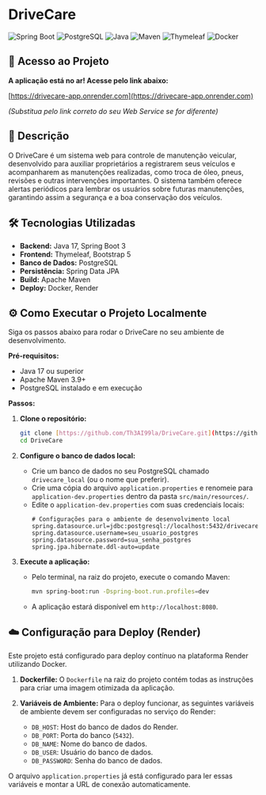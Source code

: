 # DriveCare

![Spring Boot](https://img.shields.io/badge/Spring_Boot-F2F4F9?style=for-the-badge&logo=spring-boot)
![PostgreSQL](https://img.shields.io/badge/PostgreSQL-316192?style=for-the-badge&logo=postgresql)
![Java](https://img.shields.io/badge/Java-ED8B00?style=for-the-badge&logo=openjdk&logoColor=white)
![Maven](https://img.shields.io/badge/Maven-C71A36?style=for-the-badge&logo=apache-maven)
![Thymeleaf](https://img.shields.io/badge/Thymeleaf-005F0F?style=for-the-badge&logo=thymeleaf)
![Docker](https://img.shields.io/badge/Docker-2496ED?style=for-the-badge&logo=docker&logoColor=white)

## 🚀 Acesso ao Projeto

**A aplicação está no ar! Acesse pelo link abaixo:**

[https://drivecare-app.onrender.com](https://drivecare-app.onrender.com)

*(Substitua pelo link correto do seu Web Service se for diferente)*

## 📝 Descrição
O DriveCare é um sistema web para controle de manutenção veicular, desenvolvido para auxiliar proprietários a registrarem seus veículos e acompanharem as manutenções realizadas, como troca de óleo, pneus, revisões e outras intervenções importantes. O sistema também oferece alertas periódicos para lembrar os usuários sobre futuras manutenções, garantindo assim a segurança e a boa conservação dos veículos.

## 🛠️ Tecnologias Utilizadas
- **Backend:** Java 17, Spring Boot 3
- **Frontend:** Thymeleaf, Bootstrap 5
- **Banco de Dados:** PostgreSQL
- **Persistência:** Spring Data JPA
- **Build:** Apache Maven
- **Deploy:** Docker, Render

## ⚙️ Como Executar o Projeto Localmente

Siga os passos abaixo para rodar o DriveCare no seu ambiente de desenvolvimento.

**Pré-requisitos:**
- Java 17 ou superior
- Apache Maven 3.9+
- PostgreSQL instalado e em execução

**Passos:**
1.  **Clone o repositório:**
    ```bash
    git clone [https://github.com/Th3AI99la/DriveCare.git](https://github.com/Th3AI99la/DriveCare.git)
    cd DriveCare
    ```

2.  **Configure o banco de dados local:**
    - Crie um banco de dados no seu PostgreSQL chamado `drivecare_local` (ou o nome que preferir).
    - Crie uma cópia do arquivo `application.properties` e renomeie para `application-dev.properties` dentro da pasta `src/main/resources/`.
    - Edite o `application-dev.properties` com suas credenciais locais:
      ```properties
      # Configurações para o ambiente de desenvolvimento local
      spring.datasource.url=jdbc:postgresql://localhost:5432/drivecare_local
      spring.datasource.username=seu_usuario_postgres
      spring.datasource.password=sua_senha_postgres
      spring.jpa.hibernate.ddl-auto=update
      ```

3.  **Execute a aplicação:**
    - Pelo terminal, na raiz do projeto, execute o comando Maven:
      ```bash
      mvn spring-boot:run -Dspring-boot.run.profiles=dev
      ```
    - A aplicação estará disponível em `http://localhost:8080`.

## ☁️ Configuração para Deploy (Render)

Este projeto está configurado para deploy contínuo na plataforma Render utilizando Docker.

1.  **Dockerfile:** O `Dockerfile` na raiz do projeto contém todas as instruções para criar uma imagem otimizada da aplicação.

2.  **Variáveis de Ambiente:** Para o deploy funcionar, as seguintes variáveis de ambiente devem ser configuradas no serviço do Render:
    - `DB_HOST`: Host do banco de dados do Render.
    - `DB_PORT`: Porta do banco (`5432`).
    - `DB_NAME`: Nome do banco de dados.
    - `DB_USER`: Usuário do banco de dados.
    - `DB_PASSWORD`: Senha do banco de dados.

O arquivo `application.properties` já está configurado para ler essas variáveis e montar a URL de conexão automaticamente.
